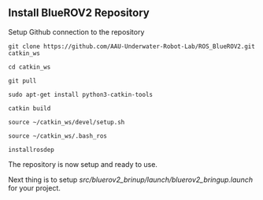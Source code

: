 ## Install BlueROV2 Repository
Setup Github connection to the repository

`git clone https://github.com/AAU-Underwater-Robot-Lab/ROS_BlueROV2.git catkin_ws`

`cd catkin_ws`

`git pull`

`sudo apt-get install python3-catkin-tools`

`catkin build`

`source ~/catkin_ws/devel/setup.sh`

`source ~/catkin_ws/.bash_ros`

`installrosdep`

The repository is now setup and ready to use.

Next thing is to setup _src/bluerov2_brinup/launch/bluerov2_bringup.launch_ for your project.
